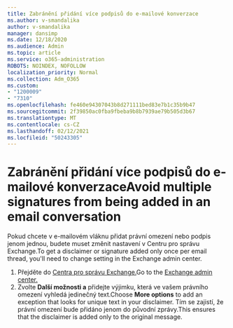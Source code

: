 ```yaml
---
title: Zabránění přidání více podpisů do e-mailové konverzace
ms.author: v-smandalika
author: v-smandalika
manager: dansimp
ms.date: 12/18/2020
ms.audience: Admin
ms.topic: article
ms.service: o365-administration
ROBOTS: NOINDEX, NOFOLLOW
localization_priority: Normal
ms.collection: Adm_O365
ms.custom:
- "1200009"
- "7310"
ms.openlocfilehash: fe460e94307043b8d271111bed83e7b1c35b9b47
ms.sourcegitcommit: 2f39850ac0fba9fbeba9b8b7939ae79b505d3b67
ms.translationtype: MT
ms.contentlocale: cs-CZ
ms.lasthandoff: 02/12/2021
ms.locfileid: "50243305"
---
```

# <a name="avoid-multiple-signatures-from-being-added-in-an-email-conversation"></a><span data-ttu-id="245a6-102">Zabránění přidání více podpisů do e-mailové konverzace</span><span class="sxs-lookup"><span data-stu-id="245a6-102">Avoid multiple signatures from being added in an email conversation</span></span>

<span data-ttu-id="245a6-103">Pokud chcete v e-mailovém vláknu přidat právní omezení nebo podpis jenom jednou, budete muset změnit nastavení v Centru pro správu Exchange.</span><span class="sxs-lookup"><span data-stu-id="245a6-103">To get a disclaimer or signature added only once per email thread, you'll need to change setting in the Exchange admin center.</span></span>

1. <span data-ttu-id="245a6-104">Přejděte do [Centra pro správu Exchange.](https://go.microsoft.com/fwlink/p/?linkid=2059104)</span><span class="sxs-lookup"><span data-stu-id="245a6-104">Go to the [Exchange admin center.](https://go.microsoft.com/fwlink/p/?linkid=2059104)</span></span>
2. <span data-ttu-id="245a6-105">Zvolte **Další možnosti a** přidejte výjimku, která ve vašem právního omezení vyhledá jedinečný text.</span><span class="sxs-lookup"><span data-stu-id="245a6-105">Choose **More options** to add an exception that looks for unique text in your disclaimer.</span></span> <span data-ttu-id="245a6-106">Tím se zajistí, že právní omezení bude přidáno jenom do původní zprávy.</span><span class="sxs-lookup"><span data-stu-id="245a6-106">This ensures that the disclaimer is added only to the original message.</span></span>

